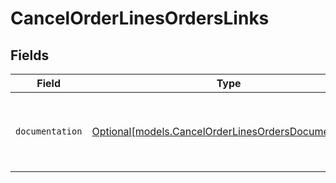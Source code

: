 # CancelOrderLinesOrdersLinks


## Fields

| Field                                                                                                    | Type                                                                                                     | Required                                                                                                 | Description                                                                                              |
| -------------------------------------------------------------------------------------------------------- | -------------------------------------------------------------------------------------------------------- | -------------------------------------------------------------------------------------------------------- | -------------------------------------------------------------------------------------------------------- |
| `documentation`                                                                                          | [Optional[models.CancelOrderLinesOrdersDocumentation]](../models/cancelorderlinesordersdocumentation.md) | :heavy_minus_sign:                                                                                       | The URL to the generic Mollie API error handling guide.                                                  |